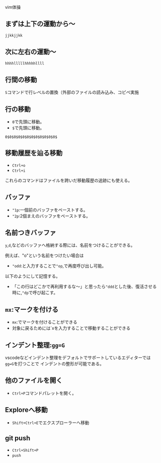 



vim体操


## まずは上下の運動から〜

```sh
jjkkjjkk
```

## 次に左右の運動〜

```sh
hhhhlllllhhhhhllll
```

## 行間の移動

`S`コマンドで行レベルの置換（外部のファイルの読み込み、コピペ実施


## 行の移動

- `0`で先頭に移動。
- `$`で先頭に移動。

`0$0$0$0$0$0$0$0$0$0$0$0$`


## 移動履歴を辿る移動

- `Ctrl+o`
- `Ctrl+i`

これらのコマンドはファイルを跨いだ移動履歴の追跡にも使える。


## バッファ

- `"1p`:一個前のバッファをペーストする。
- `"2p`:2個まえのバッファをペーストする。

## 名前つきバッファ

`y`,`d`,などのバッファへ格納する際には、名前をつけることができる。

例えば、"o"という名前をつけたい場合は

- `"odd`:と入力することで`"op`,で再度呼び出し可能。

以下のようにして記憶する。

- 「この行はどこかで再利用するな〜」と思ったら`"ddd`とした後、復活させる時に,`"dp`で呼び起こす。


## `mx`:マークを付ける

- `mx`:でマークを付けることができる
- 対象に戻るためには`xを入力することで移動することができる


## インデント整理:`gg=G`

vscodeなどインデント整理をデフォルトでサポートしているエディターでは`gg=G`を打つことで
インデントの整形が可能である。



## 他のファイルを開く

- `Ctrl+P`コマンドパレットを開く。


## Exploreへ移動

- `Shift+Ctrl+E`でエクスプローラーへ移動

## git push

- `Ctrl+Shift+P`
- `push`







